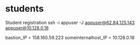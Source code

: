 # students
Student registration
ssh -i appuser -J  appuser@62.84.125.143 appuser@10.128.0.18




bastion_IP = 158.160.59.223
someinternalhost_IP = 10.128.0.18
